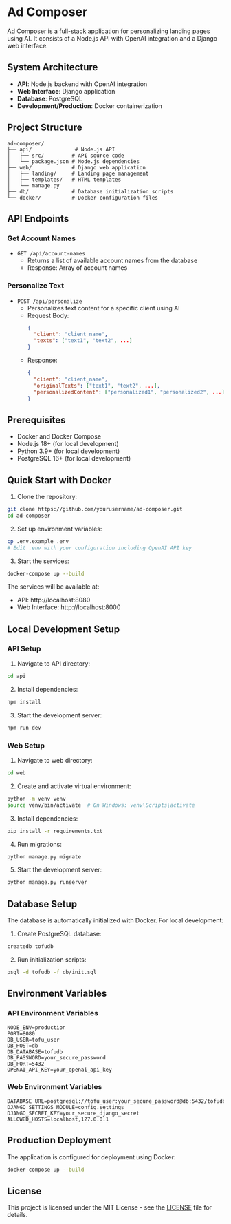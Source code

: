 # Ad Composer

Ad Composer is a full-stack application for personalizing landing pages using AI. It consists of a Node.js API with OpenAI integration and a Django web interface.

## System Architecture

- **API**: Node.js backend with OpenAI integration
- **Web Interface**: Django application
- **Database**: PostgreSQL
- **Development/Production**: Docker containerization

## Project Structure

```
ad-composer/
├── api/              # Node.js API
│   ├── src/         # API source code
│   └── package.json # Node.js dependencies
├── web/             # Django web application
│   ├── landing/     # Landing page management
│   ├── templates/   # HTML templates
│   └── manage.py   
├── db/              # Database initialization scripts
└── docker/          # Docker configuration files
```

## API Endpoints

### Get Account Names
- `GET /api/account-names`
  - Returns a list of available account names from the database
  - Response: Array of account names

### Personalize Text
- `POST /api/personalize`
  - Personalizes text content for a specific client using AI
  - Request Body:
    ```json
    {
      "client": "client_name",
      "texts": ["text1", "text2", ...]
    }
    ```
  - Response:
    ```json
    {
      "client": "client_name",
      "originalTexts": ["text1", "text2", ...],
      "personalizedContent": ["personalized1", "personalized2", ...]
    }
    ```

## Prerequisites

- Docker and Docker Compose
- Node.js 18+ (for local development)
- Python 3.9+ (for local development)
- PostgreSQL 16+ (for local development)

## Quick Start with Docker

1. Clone the repository:
```bash
git clone https://github.com/yourusername/ad-composer.git
cd ad-composer
```

2. Set up environment variables:
```bash
cp .env.example .env
# Edit .env with your configuration including OpenAI API key
```

3. Start the services:
```bash
docker-compose up --build
```

The services will be available at:
- API: http://localhost:8080
- Web Interface: http://localhost:8000

## Local Development Setup

### API Setup

1. Navigate to API directory:
```bash
cd api
```

2. Install dependencies:
```bash
npm install
```

3. Start the development server:
```bash
npm run dev
```

### Web Setup

1. Navigate to web directory:
```bash
cd web
```

2. Create and activate virtual environment:
```bash
python -m venv venv
source venv/bin/activate  # On Windows: venv\Scripts\activate
```

3. Install dependencies:
```bash
pip install -r requirements.txt
```

4. Run migrations:
```bash
python manage.py migrate
```

5. Start the development server:
```bash
python manage.py runserver
```

## Database Setup

The database is automatically initialized with Docker. For local development:

1. Create PostgreSQL database:
```bash
createdb tofudb
```

2. Run initialization scripts:
```bash
psql -d tofudb -f db/init.sql
```

## Environment Variables

### API Environment Variables
```
NODE_ENV=production
PORT=8080
DB_USER=tofu_user
DB_HOST=db
DB_DATABASE=tofudb
DB_PASSWORD=your_secure_password
DB_PORT=5432
OPENAI_API_KEY=your_openai_api_key
```

### Web Environment Variables
```
DATABASE_URL=postgresql://tofu_user:your_secure_password@db:5432/tofudb
DJANGO_SETTINGS_MODULE=config.settings
DJANGO_SECRET_KEY=your_secure_django_secret
ALLOWED_HOSTS=localhost,127.0.0.1
```

## Production Deployment

The application is configured for deployment using Docker:

```bash
docker-compose up --build
```

## License

This project is licensed under the MIT License - see the [LICENSE](LICENSE) file for details.